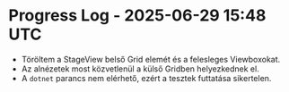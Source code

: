 # Progress Log - 2025-06-29 15:48 UTC

* Töröltem a StageView belső Grid elemét és a felesleges Viewboxokat.
* Az alnézetek most közvetlenül a külső Gridben helyezkednek el.
* A `dotnet` parancs nem elérhető, ezért a tesztek futtatása sikertelen.

